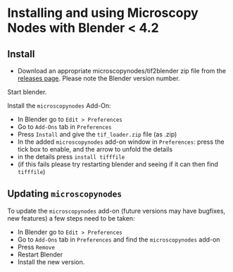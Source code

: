 # Installing and using Microscopy Nodes with Blender < 4.2

## Install

- Download an appropriate microscopynodes/tif2blender zip file from the [releases page](https://github.com/oanegros/microscopynodes/releases). Please note the Blender version number.

Start blender.

Install the `microscopynodes` Add-On:
- In Blender go to `Edit > Preferences`
- Go to `Add-Ons` tab in `Preferences`
- Press `Install` and give the `tif_loader.zip` file (as .zip)
- In the added `microscopynodes` add-on window in `Preferences`: press the tick box to enable, and the arrow to unfold the details
- in the details press `install tifffile`
- (if this fails please try restarting blender and seeing if it can then find `tifffile`)


## Updating `microscopynodes`
To update the `microscopynodes` add-on (future versions may have bugfixes, new features) a few steps need to be taken:
- In Blender go to `Edit > Preferences`
- Go to `Add-Ons` tab in `Preferences` and find the `microscopynodes` add-on
- Press `Remove` 
- Restart Blender
- Install the new version.